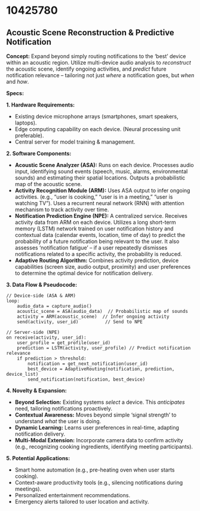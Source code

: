 # 10425780

## Acoustic Scene Reconstruction & Predictive Notification

**Concept:** Expand beyond simply routing notifications to the ‘best’ device within an acoustic region. Utilize multi-device audio analysis to *reconstruct* the acoustic scene, identify ongoing activities, and *predict* future notification relevance – tailoring not just *where* a notification goes, but *when* and *how*.

**Specs:**

**1. Hardware Requirements:**

*   Existing device microphone arrays (smartphones, smart speakers, laptops).
*   Edge computing capability on each device. (Neural processing unit preferable).
*   Central server for model training & management.

**2. Software Components:**

*   **Acoustic Scene Analyzer (ASA):** Runs on each device. Processes audio input, identifying sound events (speech, music, alarms, environmental sounds) and estimating their spatial locations. Outputs a probabilistic map of the acoustic scene.
*   **Activity Recognition Module (ARM):** Uses ASA output to infer ongoing activities. (e.g., “user is cooking,” “user is in a meeting,” “user is watching TV”). Uses a recurrent neural network (RNN) with attention mechanism to track activity over time.
*   **Notification Prediction Engine (NPE):**  A centralized service. Receives activity data from ARM on each device. Utilizes a long short-term memory (LSTM) network trained on user notification history and contextual data (calendar events, location, time of day) to predict the probability of a future notification being relevant to the user.  It also assesses ‘notification fatigue’ – if a user repeatedly dismisses notifications related to a specific activity, the probability is reduced.
*   **Adaptive Routing Algorithm:**  Combines activity prediction, device capabilities (screen size, audio output, proximity) and user preferences to determine the optimal device for notification delivery.

**3. Data Flow & Pseudocode:**

```pseudocode
// Device-side (ASA & ARM)
loop:
    audio_data = capture_audio()
    acoustic_scene = ASA(audio_data)  // Probabilistic map of sounds
    activity = ARM(acoustic_scene)  // Infer ongoing activity
    send(activity, user_id)          // Send to NPE

// Server-side (NPE)
on receive(activity, user_id):
    user_profile = get_profile(user_id)
    prediction = LSTM(activity, user_profile) // Predict notification relevance
    if prediction > threshold:
        notification = get_next_notification(user_id)
        best_device = AdaptiveRouting(notification, prediction, device_list)
        send_notification(notification, best_device)
```

**4. Novelty & Expansion:**

*   **Beyond Selection:** Existing systems *select* a device. This *anticipates* need, tailoring notifications proactively.
*   **Contextual Awareness:**  Moves beyond simple ‘signal strength’ to understand *what* the user is doing.
*   **Dynamic Learning:**  Learns user preferences in real-time, adapting notification delivery.
*   **Multi-Modal Extension:** Incorporate camera data to confirm activity (e.g., recognizing cooking ingredients, identifying meeting participants).

**5. Potential Applications:**

*   Smart home automation (e.g., pre-heating oven when user starts cooking).
*   Context-aware productivity tools (e.g., silencing notifications during meetings).
*   Personalized entertainment recommendations.
*   Emergency alerts tailored to user location and activity.